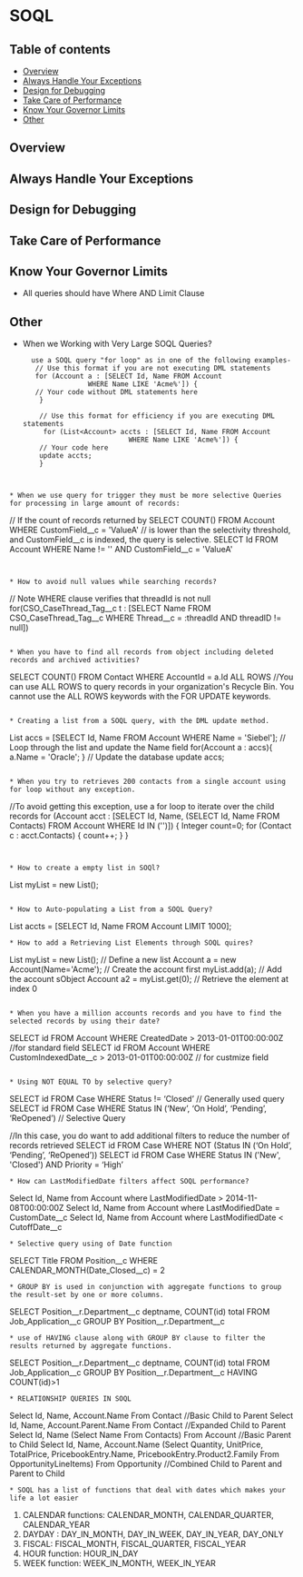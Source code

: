 # SOQL


## Table of contents

- [Overview](#Overview)
- [Always Handle Your Exceptions](#Always-Handle-Your-Exceptions)
- [Design for Debugging](#Design-for-Debugging)
- [Take Care of Performance](#Take-Care-of-Performance)
- [Know Your Governor Limits](#Know-Your-Governor-Limits])
- [Other](#Other)


## Overview



## Always Handle Your Exceptions



## Design for Debugging


## Take Care of Performance


## Know Your Governor Limits

* All queries should have Where AND Limit Clause

## Other

* When we Working with Very Large SOQL Queries?
  ```
    use a SOQL query "for loop" as in one of the following examples-
     // Use this format if you are not executing DML statements
     for (Account a : [SELECT Id, Name FROM Account
                  WHERE Name LIKE 'Acme%']) {
     // Your code without DML statements here
      }

      // Use this format for efficiency if you are executing DML statements
       for (List<Account> accts : [SELECT Id, Name FROM Account
                            WHERE Name LIKE 'Acme%']) {
      // Your code here
      update accts;
      }
 ```


* When we use query for trigger they must be more selective Queries for processing in large amount of records:
 ```

 // If the count of records returned by
 SELECT COUNT() FROM Account WHERE CustomField__c = 'ValueA'
 // is lower than the selectivity threshold, and CustomField__c is indexed, the query is selective.
 SELECT Id FROM Account WHERE Name != '' AND CustomField__c = 'ValueA'
 ```


* How to avoid null values while searching records?
 ```

 // Note WHERE clause verifies that threadId is not null
   for(CSO_CaseThread_Tag__c t :
      [SELECT Name FROM CSO_CaseThread_Tag__c
      WHERE Thread__c = :threadId AND
      threadID != null])
 ```     

* When you have to find all records from object including deleted records and archived activities?
 ```

 SELECT COUNT() FROM Contact WHERE AccountId = a.Id ALL ROWS
 //You can use ALL ROWS to query records in your organization's Recycle Bin. You cannot use the ALL ROWS keywords with
 the FOR UPDATE keywords.
 ```

* Creating a list from a SOQL query, with the DML update method.
 ```

 List<Account> accs = [SELECT Id, Name FROM Account WHERE Name = 'Siebel'];
  // Loop through the list and update the Name field
 for(Account a : accs){
   a.Name = 'Oracle';
 }
 // Update the database
 update accs;
 ```

* When you try to retrieves 200 contacts from a single account using for loop without any exception.
 ```

 //To avoid getting this exception, use a for loop to iterate over the child records
 for (Account acct : [SELECT Id, Name, (SELECT Id, Name FROM Contacts)
                    FROM Account WHERE Id IN ('<ID value>')]) {
    Integer count=0;
    for (Contact c : acct.Contacts) {
        count++;
    }
 }
 ```


* How to create a empty list in SOQl?
 ```
 List<Account> myList = new List<Account>();
```

* How to Auto-populating a List from a SOQL Query?
 ```

 List<Account> accts = [SELECT Id, Name FROM Account LIMIT 1000];
 ```
* How to add a Retrieving List Elements through SOQL quires?
 ```
  List<Account> myList = new List<Account>(); // Define a new list
  Account a = new Account(Name='Acme'); // Create the account first
  myList.add(a);                    // Add the account sObject
  Account a2 = myList.get(0);      // Retrieve the element at index 0
 ```

* When you have a million accounts records and you have to find the selected records by using their date?
 ```
 SELECT id FROM Account WHERE CreatedDate  > 2013-01-01T00:00:00Z //for standard field
 SELECT id FROM Account WHERE CustomIndexedDate__c  > 2013-01-01T00:00:00Z // for custmize field
 ```       

* Using NOT EQUAL TO by selective query?
 ```
 SELECT id FROM Case WHERE Status != ‘Closed’ // Generally used query
 SELECT id FROM Case WHERE Status IN (‘New’, ‘On Hold’, ‘Pending’, ‘ReOpened’) // Selective Query

 //In this case, you do want to add additional filters to reduce the number of records retrieved
 SELECT id FROM Case WHERE NOT (Status IN (‘On Hold’, ‘Pending’, ‘ReOpened’))
 SELECT id FROM Case WHERE Status IN ('New', 'Closed') AND Priority = ‘High’
 ```      
* How can LastModifiedDate filters affect SOQL performance?
 ```

 Select Id, Name from Account where LastModifiedDate > 2014-11-08T00:00:00Z
 Select Id, Name from Account where LastModifiedDate = CustomDate__c
 Select Id, Name from Account where LastModifiedDate < CutoffDate__c
 ```
* Selective query using of Date function
 ```

  SELECT Title FROM Position__c WHERE CALENDAR_MONTH(Date_Closed__c) = 2
 ```
* GROUP BY is used in conjunction with aggregate functions to group the result-set by one or more columns.
 ```

 SELECT Position__r.Department__c deptname, COUNT(id) total FROM Job_Application__c GROUP BY Position__r.Department__c
 ```
* use of HAVING clause along with GROUP BY clause to filter the results returned by aggregate functions.
 ```

 SELECT Position__r.Department__c deptname, COUNT(id) total FROM Job_Application__c GROUP BY
 Position__r.Department__c HAVING  COUNT(id)>1
 ```
* RELATIONSHIP QUERIES IN SOQL
 ```

 Select Id, Name, Account.Name From Contact   //Basic Child to Parent
 Select Id, Name, Account.Parent.Name From Contact   //Expanded Child to Parent
 Select Id, Name (Select Name From Contacts) From Account  //Basic Parent to Child
 Select Id, Name, Account.Name (Select Quantity, UnitPrice, TotalPrice, PricebookEntry.Name,
 PricebookEntry.Product2.Family From  OpportunityLineItems) From Opportunity  //Combined Child to Parent and Parent to Child
 ```
* SOQL has a list of functions that deal with dates which makes your life a lot easier
  ```

  1) CALENDAR functions: CALENDAR_MONTH, CALENDAR_QUARTER, CALENDAR_YEAR
  2) DAYDAY : DAY_IN_MONTH, DAY_IN_WEEK, DAY_IN_YEAR, DAY_ONLY
  3) FISCAL: FISCAL_MONTH, FISCAL_QUARTER, FISCAL_YEAR
  4) HOUR function: HOUR_IN_DAY
  5) WEEK function: WEEK_IN_MONTH, WEEK_IN_YEAR
  ```
